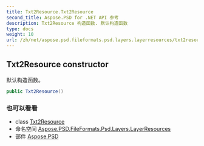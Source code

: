 ```yaml
---
title: Txt2Resource.Txt2Resource
second_title: Aspose.PSD for .NET API 参考
description: Txt2Resource 构造函数. 默认构造函数
type: docs
weight: 10
url: /zh/net/aspose.psd.fileformats.psd.layers.layerresources/txt2resource/txt2resource/
---
```

## Txt2Resource constructor

默认构造函数。

```csharp
public Txt2Resource()
```

### 也可以看看

* class [Txt2Resource](../)
* 命名空间 [Aspose.PSD.FileFormats.Psd.Layers.LayerResources](../../txt2resource/)
* 部件 [Aspose.PSD](../../../)


